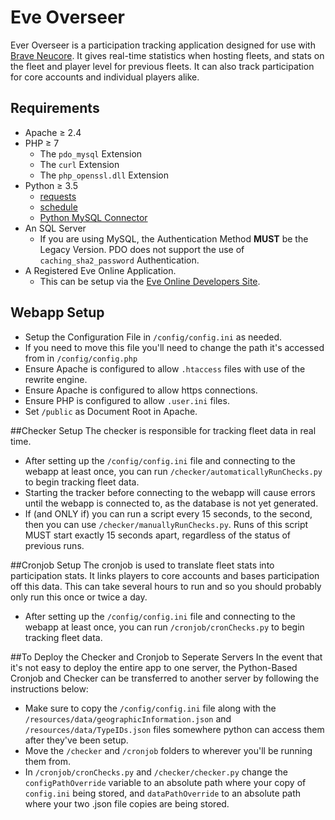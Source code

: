 # Eve Overseer

Ever Overseer is a participation tracking application designed for use with [Brave Neucore](https://github.com/bravecollective/brvneucore). It gives real-time statistics when hosting fleets, and stats on the fleet and player level for previous fleets. It can also track participation for core accounts and individual players alike. 

## Requirements
* Apache ≥ 2.4
* PHP ≥ 7
  * The `pdo_mysql` Extension
  * The `curl` Extension
  * The `php_openssl.dll` Extension
* Python ≥ 3.5
  * [requests](https://pypi.org/project/requests/)
  * [schedule](https://pypi.org/project/schedule/)
  * [Python MySQL Connector](https://dev.mysql.com/downloads/connector/python/)
* An SQL Server
  * If you are using MySQL, the Authentication Method **MUST** be the Legacy Version. PDO does not support the use of `caching_sha2_password` Authentication. 
* A Registered Eve Online Application. 
  * This can be setup via the [Eve Online Developers Site](https://developers.eveonline.com/).

## Webapp Setup
* Setup the Configuration File in `/config/config.ini` as needed.
 * If you need to move this file you'll need to change the path it's accessed from in `/config/config.php`
* Ensure Apache is configured to allow `.htaccess` files with use of the rewrite engine.
* Ensure Apache is configured to allow https connections.
* Ensure PHP is configured to allow `.user.ini` files. 
* Set `/public` as Document Root in Apache.

##Checker Setup
The checker is responsible for tracking fleet data in real time. 
* After setting up the `/config/config.ini` file and connecting to the webapp at least once, you can run `/checker/automaticallyRunChecks.py` to begin tracking fleet data. 
 * Starting the tracker before connecting to the webapp will cause errors until the webapp is connected to, as the database is not yet generated. 
 * If (and ONLY if) you can run a script every 15 seconds, to the second, then you can use `/checker/manuallyRunChecks.py`. Runs of this script MUST start exactly 15 seconds apart, regardless of the status of previous runs. 

##Cronjob Setup
The cronjob is used to translate fleet stats into participation stats. It links players to core accounts and bases participation off this data. This can take several hours to run and so you should probably only run this once or twice a day. 
* After setting up the `/config/config.ini` file and connecting to the webapp at least once, you can run `/cronjob/cronChecks.py` to begin tracking fleet data. 

##To Deploy the Checker and Cronjob to Seperate Servers
In the event that it's not easy to deploy the entire app to one server, the Python-Based Cronjob and Checker can be transferred to another server by following the instructions below:
* Make sure to copy the `/config/config.ini` file along with the `/resources/data/geographicInformation.json` and `/resources/data/TypeIDs.json` files somewhere python can access them after they've been setup.
* Move the `/checker` and `/cronjob` folders to wherever you'll be running them from.
* In `/cronjob/cronChecks.py` and `/checker/checker.py` change  the `configPathOverride` variable to an absolute path where your copy of `config.ini` being stored, and `dataPathOverride` to an absolute path where your two .json file copies are being stored.